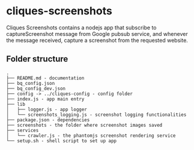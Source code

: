# cliques-screenshots
Cliques Screenshots contains a nodejs app that subscribe to captureScreenshot message from Google pubsub service, and whenever the message received, capture a screenshot from the requested website.

## Folder structure

	.
	├── README.md - documentation
	├── bq_config.json
	├── bq_config_dev.json
	├── config -> ../cliques-config - config folder
	├── index.js - app main entry
	├── lib
	│   ├── logger.js - app logger
	│   └── screenshots_logging.js - screenshot logging functionalities
	├── package.json - dependencies
	├── screenshots - the folder where screenshot images saved
	├── services
	│   └── crawler.js - the phantomjs screenshot rendering service
	└── setup.sh - shell script to set up app

